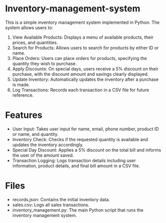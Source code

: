 # Inventory-management-system
This is a simple inventory management system implemented in Python. The system allows users to:

1. View Available Products: Displays a menu of available products, their prices, and quantities.
2. Search for Products: Allows users to search for products by either ID or name.
3. Place Orders: Users can place orders for products, specifying the quantity they wish to purchase.
4. Apply Discounts: On special days, users receive a 5% discount on their purchase, with the discount amount and savings clearly displayed.
5. Update Inventory: Automatically updates the inventory after a purchase is made.
6. Log Transactions: Records each transaction in a CSV file for future reference.

# Features 
* User Input: Takes user input for name, email, phone number, product ID or name, and quantity.
* Inventory Check: Checks if the requested quantity is available and updates the inventory accordingly.
* Special Day Discount: Applies a 5% discount on the total bill and informs the user of the amount saved.
* Transaction Logging: Logs transaction details including user information, product details, and final bill amount in a CSV file.

# Files
* records.json: Contains the initial inventory data.
* sales.csv: Logs all sales transactions.
* inventory_management.py: The main Python script that runs the inventory management system.
